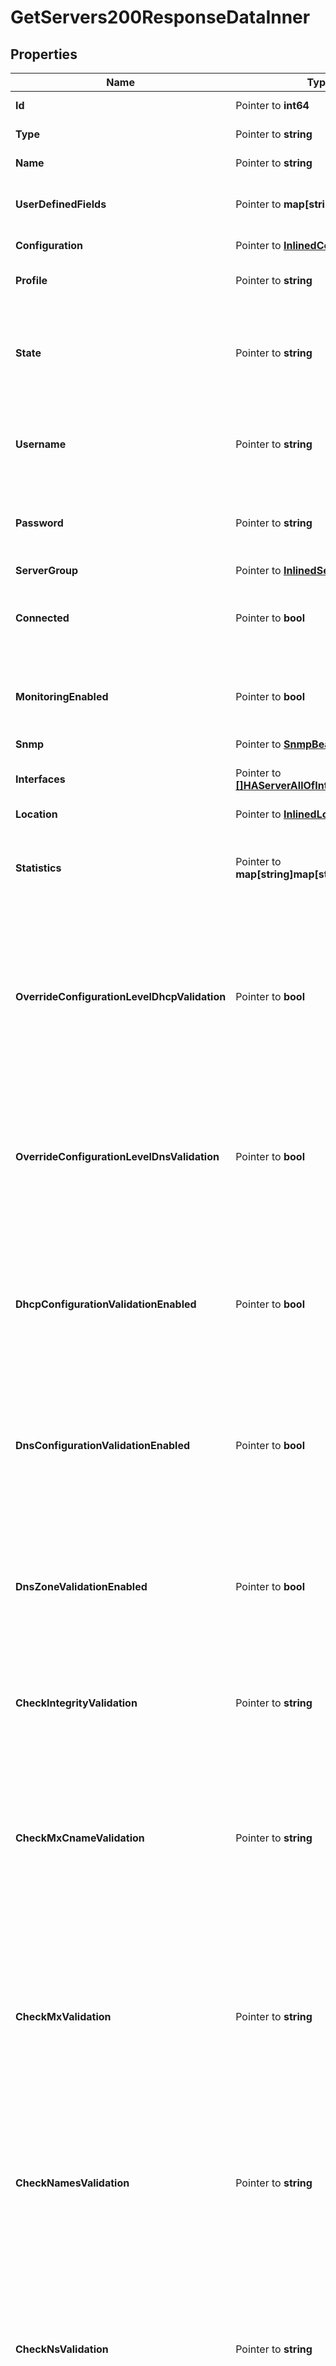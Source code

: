 # GetServers200ResponseDataInner

## Properties

Name | Type | Description | Notes
------------ | ------------- | ------------- | -------------
**Id** | Pointer to **int64** | The resource identifier. | [optional] 
**Type** | Pointer to **string** | The resource type. | [optional] 
**Name** | Pointer to **string** | The name of the resource. | [optional] 
**UserDefinedFields** | Pointer to **map[string]string** | User-defined fields set for the resource. | [optional] 
**Configuration** | Pointer to [**InlinedConfiguration**](InlinedConfiguration.md) |  | [optional] [readonly] 
**Profile** | Pointer to **string** | The profile of the server. | [optional] [readonly] 
**State** | Pointer to **string** | The current state of the server, indicating whether the server is enabled or disabled. | [optional] 
**Username** | Pointer to **string** | The username used to authenticate with the server. | [optional] 
**Password** | Pointer to **string** | The password used to authenticate with the server. | [optional] 
**ServerGroup** | Pointer to [**InlinedServerGroup**](InlinedServerGroup.md) |  | [optional] 
**Connected** | Pointer to **bool** | Indicates whether the server is connected to Address Manager. | [optional] 
**MonitoringEnabled** | Pointer to **bool** | Indicates whether monitoring service is enabled on the server. | [optional] 
**Snmp** | Pointer to [**SnmpBean**](SnmpBean.md) |  | [optional] 
**Interfaces** | Pointer to [**[]HAServerAllOfInterfaces**](HAServerAllOfInterfaces.md) | The list of network interfaces of the server. | [optional] 
**Location** | Pointer to [**InlinedLocation**](InlinedLocation.md) |  | [optional] 
**Statistics** | Pointer to **map[string]map[string]interface{}** | Displays statistics information collected from the monitoring service. | [optional] [readonly] 
**OverrideConfigurationLevelDhcpValidation** | Pointer to **bool** | Indicates whether DHCP deployment validation settings configured at the configuration level are overridden at the server level. | [optional] 
**OverrideConfigurationLevelDnsValidation** | Pointer to **bool** | Indicates whether DNS deployment validation settings configured at the configuration level are overridden at the server level. | [optional] 
**DhcpConfigurationValidationEnabled** | Pointer to **bool** | Indicates whether the syntax of the dhcpd.conf file is validated prior to deployment from Address Manager. | [optional] 
**DnsConfigurationValidationEnabled** | Pointer to **bool** | Indicates whether the syntax of the named.conf file is validated prior to deployment from Address Manager. | [optional] 
**DnsZoneValidationEnabled** | Pointer to **bool** | Indicates whether the syntax of each DNS zone file is validated prior to deployment from Address Manager. | [optional] 
**CheckIntegrityValidation** | Pointer to **string** | The method for which the syntax checks of the DNS zone file is checked. | [optional] 
**CheckMxCnameValidation** | Pointer to **string** | Checks if MX records point to a CNAME record rather than an A or AAAA, and determines how Address Manager handles conditions found by the check. | [optional] 
**CheckMxValidation** | Pointer to **string** | Checks if MX records point to an IP address rather than an A or AAAA, and determines how Address Manager handles conditions found by the check. | [optional] 
**CheckNamesValidation** | Pointer to **string** | Checks the names within the DNS zone files and determines how Address Manager handles conditions found by the check. | [optional] 
**CheckNsValidation** | Pointer to **string** | Checks if NS records point to an IP address rather than an A or AAAA, and determines how Address Manager handles conditions found by the check. | [optional] 
**CheckSrvCnameValidation** | Pointer to **string** | Checks if SRV records point to a CNAME record rather than an A or AAAA, and determines how Address Manager handles conditions found by the check. | [optional] 
**CheckWildcardValidation** | Pointer to **string** | Checks for wildcards in zone names that don&#39;t appear as the last segment of a zone name, and determines how Address Manager handles conditions found by the check. | [optional] 
**PrivateAddress** | Pointer to **string** | The private IP address of the server. | [optional] 
**EncryptedNotificationsEnabled** | Pointer to **bool** | Indicates whether notifications are encrypted between Address Manager and the DNS/DHCP Server | [optional] 
**ManagementUrl** | Pointer to **string** | Specifies the management URL for an F5 LTM or GTM server. | [optional] 
**SelfIpAddress** | Pointer to **string** | Specifies the self URL for an F5 GTM server. | [optional] 
**HaBackboneEnabled** | Pointer to **bool** | Indicates whether a backbone is enabled between nodes of a high-availability pair. | [optional] 
**HaPingAddress** | Pointer to **string** | Sets the ping address of the high-availability pair. | [optional] 
**DhcpServicePrincipal** | Pointer to [**InlinedKerberosServicePrincipal**](InlinedKerberosServicePrincipal.md) |  | [optional] 
**DnsServicePrincipal** | Pointer to [**InlinedKerberosServicePrincipal**](InlinedKerberosServicePrincipal.md) |  | [optional] 
**DedicatedManagementEnabled** | Pointer to **bool** | Indicates whether dedicated management is enabled on the server. | [optional] 
**HaRole** | Pointer to **string** |  | [optional] [readonly] 
**HaPeerConnectionState** | Pointer to **string** |  | [optional] [readonly] 
**HaDiskState** | Pointer to **string** |  | [optional] [readonly] 
**HsmSupportEnabled** | Pointer to **bool** | Indicates whether HSM is enabled on the server. | [optional] 
**InterfaceRedundancyEnabled** | Pointer to **bool** | Indicates whether interface redundancy is enabled on the server. | [optional] 
**InheritedFields** | Pointer to **[]string** |  | [optional] [readonly] 
**ActiveServer** | Pointer to [**InlinedServer**](InlinedServer.md) |  | [optional] 
**PassiveServer** | Pointer to [**InlinedServer**](InlinedServer.md) |  | [optional] 
**Links** | Pointer to [**ResourceLinks**](ResourceLinks.md) |  | [optional] 

## Methods

### NewGetServers200ResponseDataInner

`func NewGetServers200ResponseDataInner() *GetServers200ResponseDataInner`

NewGetServers200ResponseDataInner instantiates a new GetServers200ResponseDataInner object
This constructor will assign default values to properties that have it defined,
and makes sure properties required by API are set, but the set of arguments
will change when the set of required properties is changed

### NewGetServers200ResponseDataInnerWithDefaults

`func NewGetServers200ResponseDataInnerWithDefaults() *GetServers200ResponseDataInner`

NewGetServers200ResponseDataInnerWithDefaults instantiates a new GetServers200ResponseDataInner object
This constructor will only assign default values to properties that have it defined,
but it doesn't guarantee that properties required by API are set

### GetId

`func (o *GetServers200ResponseDataInner) GetId() int64`

GetId returns the Id field if non-nil, zero value otherwise.

### GetIdOk

`func (o *GetServers200ResponseDataInner) GetIdOk() (*int64, bool)`

GetIdOk returns a tuple with the Id field if it's non-nil, zero value otherwise
and a boolean to check if the value has been set.

### SetId

`func (o *GetServers200ResponseDataInner) SetId(v int64)`

SetId sets Id field to given value.

### HasId

`func (o *GetServers200ResponseDataInner) HasId() bool`

HasId returns a boolean if a field has been set.

### GetType

`func (o *GetServers200ResponseDataInner) GetType() string`

GetType returns the Type field if non-nil, zero value otherwise.

### GetTypeOk

`func (o *GetServers200ResponseDataInner) GetTypeOk() (*string, bool)`

GetTypeOk returns a tuple with the Type field if it's non-nil, zero value otherwise
and a boolean to check if the value has been set.

### SetType

`func (o *GetServers200ResponseDataInner) SetType(v string)`

SetType sets Type field to given value.

### HasType

`func (o *GetServers200ResponseDataInner) HasType() bool`

HasType returns a boolean if a field has been set.

### GetName

`func (o *GetServers200ResponseDataInner) GetName() string`

GetName returns the Name field if non-nil, zero value otherwise.

### GetNameOk

`func (o *GetServers200ResponseDataInner) GetNameOk() (*string, bool)`

GetNameOk returns a tuple with the Name field if it's non-nil, zero value otherwise
and a boolean to check if the value has been set.

### SetName

`func (o *GetServers200ResponseDataInner) SetName(v string)`

SetName sets Name field to given value.

### HasName

`func (o *GetServers200ResponseDataInner) HasName() bool`

HasName returns a boolean if a field has been set.

### GetUserDefinedFields

`func (o *GetServers200ResponseDataInner) GetUserDefinedFields() map[string]string`

GetUserDefinedFields returns the UserDefinedFields field if non-nil, zero value otherwise.

### GetUserDefinedFieldsOk

`func (o *GetServers200ResponseDataInner) GetUserDefinedFieldsOk() (*map[string]string, bool)`

GetUserDefinedFieldsOk returns a tuple with the UserDefinedFields field if it's non-nil, zero value otherwise
and a boolean to check if the value has been set.

### SetUserDefinedFields

`func (o *GetServers200ResponseDataInner) SetUserDefinedFields(v map[string]string)`

SetUserDefinedFields sets UserDefinedFields field to given value.

### HasUserDefinedFields

`func (o *GetServers200ResponseDataInner) HasUserDefinedFields() bool`

HasUserDefinedFields returns a boolean if a field has been set.

### GetConfiguration

`func (o *GetServers200ResponseDataInner) GetConfiguration() InlinedConfiguration`

GetConfiguration returns the Configuration field if non-nil, zero value otherwise.

### GetConfigurationOk

`func (o *GetServers200ResponseDataInner) GetConfigurationOk() (*InlinedConfiguration, bool)`

GetConfigurationOk returns a tuple with the Configuration field if it's non-nil, zero value otherwise
and a boolean to check if the value has been set.

### SetConfiguration

`func (o *GetServers200ResponseDataInner) SetConfiguration(v InlinedConfiguration)`

SetConfiguration sets Configuration field to given value.

### HasConfiguration

`func (o *GetServers200ResponseDataInner) HasConfiguration() bool`

HasConfiguration returns a boolean if a field has been set.

### GetProfile

`func (o *GetServers200ResponseDataInner) GetProfile() string`

GetProfile returns the Profile field if non-nil, zero value otherwise.

### GetProfileOk

`func (o *GetServers200ResponseDataInner) GetProfileOk() (*string, bool)`

GetProfileOk returns a tuple with the Profile field if it's non-nil, zero value otherwise
and a boolean to check if the value has been set.

### SetProfile

`func (o *GetServers200ResponseDataInner) SetProfile(v string)`

SetProfile sets Profile field to given value.

### HasProfile

`func (o *GetServers200ResponseDataInner) HasProfile() bool`

HasProfile returns a boolean if a field has been set.

### GetState

`func (o *GetServers200ResponseDataInner) GetState() string`

GetState returns the State field if non-nil, zero value otherwise.

### GetStateOk

`func (o *GetServers200ResponseDataInner) GetStateOk() (*string, bool)`

GetStateOk returns a tuple with the State field if it's non-nil, zero value otherwise
and a boolean to check if the value has been set.

### SetState

`func (o *GetServers200ResponseDataInner) SetState(v string)`

SetState sets State field to given value.

### HasState

`func (o *GetServers200ResponseDataInner) HasState() bool`

HasState returns a boolean if a field has been set.

### GetUsername

`func (o *GetServers200ResponseDataInner) GetUsername() string`

GetUsername returns the Username field if non-nil, zero value otherwise.

### GetUsernameOk

`func (o *GetServers200ResponseDataInner) GetUsernameOk() (*string, bool)`

GetUsernameOk returns a tuple with the Username field if it's non-nil, zero value otherwise
and a boolean to check if the value has been set.

### SetUsername

`func (o *GetServers200ResponseDataInner) SetUsername(v string)`

SetUsername sets Username field to given value.

### HasUsername

`func (o *GetServers200ResponseDataInner) HasUsername() bool`

HasUsername returns a boolean if a field has been set.

### GetPassword

`func (o *GetServers200ResponseDataInner) GetPassword() string`

GetPassword returns the Password field if non-nil, zero value otherwise.

### GetPasswordOk

`func (o *GetServers200ResponseDataInner) GetPasswordOk() (*string, bool)`

GetPasswordOk returns a tuple with the Password field if it's non-nil, zero value otherwise
and a boolean to check if the value has been set.

### SetPassword

`func (o *GetServers200ResponseDataInner) SetPassword(v string)`

SetPassword sets Password field to given value.

### HasPassword

`func (o *GetServers200ResponseDataInner) HasPassword() bool`

HasPassword returns a boolean if a field has been set.

### GetServerGroup

`func (o *GetServers200ResponseDataInner) GetServerGroup() InlinedServerGroup`

GetServerGroup returns the ServerGroup field if non-nil, zero value otherwise.

### GetServerGroupOk

`func (o *GetServers200ResponseDataInner) GetServerGroupOk() (*InlinedServerGroup, bool)`

GetServerGroupOk returns a tuple with the ServerGroup field if it's non-nil, zero value otherwise
and a boolean to check if the value has been set.

### SetServerGroup

`func (o *GetServers200ResponseDataInner) SetServerGroup(v InlinedServerGroup)`

SetServerGroup sets ServerGroup field to given value.

### HasServerGroup

`func (o *GetServers200ResponseDataInner) HasServerGroup() bool`

HasServerGroup returns a boolean if a field has been set.

### GetConnected

`func (o *GetServers200ResponseDataInner) GetConnected() bool`

GetConnected returns the Connected field if non-nil, zero value otherwise.

### GetConnectedOk

`func (o *GetServers200ResponseDataInner) GetConnectedOk() (*bool, bool)`

GetConnectedOk returns a tuple with the Connected field if it's non-nil, zero value otherwise
and a boolean to check if the value has been set.

### SetConnected

`func (o *GetServers200ResponseDataInner) SetConnected(v bool)`

SetConnected sets Connected field to given value.

### HasConnected

`func (o *GetServers200ResponseDataInner) HasConnected() bool`

HasConnected returns a boolean if a field has been set.

### GetMonitoringEnabled

`func (o *GetServers200ResponseDataInner) GetMonitoringEnabled() bool`

GetMonitoringEnabled returns the MonitoringEnabled field if non-nil, zero value otherwise.

### GetMonitoringEnabledOk

`func (o *GetServers200ResponseDataInner) GetMonitoringEnabledOk() (*bool, bool)`

GetMonitoringEnabledOk returns a tuple with the MonitoringEnabled field if it's non-nil, zero value otherwise
and a boolean to check if the value has been set.

### SetMonitoringEnabled

`func (o *GetServers200ResponseDataInner) SetMonitoringEnabled(v bool)`

SetMonitoringEnabled sets MonitoringEnabled field to given value.

### HasMonitoringEnabled

`func (o *GetServers200ResponseDataInner) HasMonitoringEnabled() bool`

HasMonitoringEnabled returns a boolean if a field has been set.

### GetSnmp

`func (o *GetServers200ResponseDataInner) GetSnmp() SnmpBean`

GetSnmp returns the Snmp field if non-nil, zero value otherwise.

### GetSnmpOk

`func (o *GetServers200ResponseDataInner) GetSnmpOk() (*SnmpBean, bool)`

GetSnmpOk returns a tuple with the Snmp field if it's non-nil, zero value otherwise
and a boolean to check if the value has been set.

### SetSnmp

`func (o *GetServers200ResponseDataInner) SetSnmp(v SnmpBean)`

SetSnmp sets Snmp field to given value.

### HasSnmp

`func (o *GetServers200ResponseDataInner) HasSnmp() bool`

HasSnmp returns a boolean if a field has been set.

### GetInterfaces

`func (o *GetServers200ResponseDataInner) GetInterfaces() []HAServerAllOfInterfaces`

GetInterfaces returns the Interfaces field if non-nil, zero value otherwise.

### GetInterfacesOk

`func (o *GetServers200ResponseDataInner) GetInterfacesOk() (*[]HAServerAllOfInterfaces, bool)`

GetInterfacesOk returns a tuple with the Interfaces field if it's non-nil, zero value otherwise
and a boolean to check if the value has been set.

### SetInterfaces

`func (o *GetServers200ResponseDataInner) SetInterfaces(v []HAServerAllOfInterfaces)`

SetInterfaces sets Interfaces field to given value.

### HasInterfaces

`func (o *GetServers200ResponseDataInner) HasInterfaces() bool`

HasInterfaces returns a boolean if a field has been set.

### GetLocation

`func (o *GetServers200ResponseDataInner) GetLocation() InlinedLocation`

GetLocation returns the Location field if non-nil, zero value otherwise.

### GetLocationOk

`func (o *GetServers200ResponseDataInner) GetLocationOk() (*InlinedLocation, bool)`

GetLocationOk returns a tuple with the Location field if it's non-nil, zero value otherwise
and a boolean to check if the value has been set.

### SetLocation

`func (o *GetServers200ResponseDataInner) SetLocation(v InlinedLocation)`

SetLocation sets Location field to given value.

### HasLocation

`func (o *GetServers200ResponseDataInner) HasLocation() bool`

HasLocation returns a boolean if a field has been set.

### GetStatistics

`func (o *GetServers200ResponseDataInner) GetStatistics() map[string]map[string]interface{}`

GetStatistics returns the Statistics field if non-nil, zero value otherwise.

### GetStatisticsOk

`func (o *GetServers200ResponseDataInner) GetStatisticsOk() (*map[string]map[string]interface{}, bool)`

GetStatisticsOk returns a tuple with the Statistics field if it's non-nil, zero value otherwise
and a boolean to check if the value has been set.

### SetStatistics

`func (o *GetServers200ResponseDataInner) SetStatistics(v map[string]map[string]interface{})`

SetStatistics sets Statistics field to given value.

### HasStatistics

`func (o *GetServers200ResponseDataInner) HasStatistics() bool`

HasStatistics returns a boolean if a field has been set.

### GetOverrideConfigurationLevelDhcpValidation

`func (o *GetServers200ResponseDataInner) GetOverrideConfigurationLevelDhcpValidation() bool`

GetOverrideConfigurationLevelDhcpValidation returns the OverrideConfigurationLevelDhcpValidation field if non-nil, zero value otherwise.

### GetOverrideConfigurationLevelDhcpValidationOk

`func (o *GetServers200ResponseDataInner) GetOverrideConfigurationLevelDhcpValidationOk() (*bool, bool)`

GetOverrideConfigurationLevelDhcpValidationOk returns a tuple with the OverrideConfigurationLevelDhcpValidation field if it's non-nil, zero value otherwise
and a boolean to check if the value has been set.

### SetOverrideConfigurationLevelDhcpValidation

`func (o *GetServers200ResponseDataInner) SetOverrideConfigurationLevelDhcpValidation(v bool)`

SetOverrideConfigurationLevelDhcpValidation sets OverrideConfigurationLevelDhcpValidation field to given value.

### HasOverrideConfigurationLevelDhcpValidation

`func (o *GetServers200ResponseDataInner) HasOverrideConfigurationLevelDhcpValidation() bool`

HasOverrideConfigurationLevelDhcpValidation returns a boolean if a field has been set.

### GetOverrideConfigurationLevelDnsValidation

`func (o *GetServers200ResponseDataInner) GetOverrideConfigurationLevelDnsValidation() bool`

GetOverrideConfigurationLevelDnsValidation returns the OverrideConfigurationLevelDnsValidation field if non-nil, zero value otherwise.

### GetOverrideConfigurationLevelDnsValidationOk

`func (o *GetServers200ResponseDataInner) GetOverrideConfigurationLevelDnsValidationOk() (*bool, bool)`

GetOverrideConfigurationLevelDnsValidationOk returns a tuple with the OverrideConfigurationLevelDnsValidation field if it's non-nil, zero value otherwise
and a boolean to check if the value has been set.

### SetOverrideConfigurationLevelDnsValidation

`func (o *GetServers200ResponseDataInner) SetOverrideConfigurationLevelDnsValidation(v bool)`

SetOverrideConfigurationLevelDnsValidation sets OverrideConfigurationLevelDnsValidation field to given value.

### HasOverrideConfigurationLevelDnsValidation

`func (o *GetServers200ResponseDataInner) HasOverrideConfigurationLevelDnsValidation() bool`

HasOverrideConfigurationLevelDnsValidation returns a boolean if a field has been set.

### GetDhcpConfigurationValidationEnabled

`func (o *GetServers200ResponseDataInner) GetDhcpConfigurationValidationEnabled() bool`

GetDhcpConfigurationValidationEnabled returns the DhcpConfigurationValidationEnabled field if non-nil, zero value otherwise.

### GetDhcpConfigurationValidationEnabledOk

`func (o *GetServers200ResponseDataInner) GetDhcpConfigurationValidationEnabledOk() (*bool, bool)`

GetDhcpConfigurationValidationEnabledOk returns a tuple with the DhcpConfigurationValidationEnabled field if it's non-nil, zero value otherwise
and a boolean to check if the value has been set.

### SetDhcpConfigurationValidationEnabled

`func (o *GetServers200ResponseDataInner) SetDhcpConfigurationValidationEnabled(v bool)`

SetDhcpConfigurationValidationEnabled sets DhcpConfigurationValidationEnabled field to given value.

### HasDhcpConfigurationValidationEnabled

`func (o *GetServers200ResponseDataInner) HasDhcpConfigurationValidationEnabled() bool`

HasDhcpConfigurationValidationEnabled returns a boolean if a field has been set.

### GetDnsConfigurationValidationEnabled

`func (o *GetServers200ResponseDataInner) GetDnsConfigurationValidationEnabled() bool`

GetDnsConfigurationValidationEnabled returns the DnsConfigurationValidationEnabled field if non-nil, zero value otherwise.

### GetDnsConfigurationValidationEnabledOk

`func (o *GetServers200ResponseDataInner) GetDnsConfigurationValidationEnabledOk() (*bool, bool)`

GetDnsConfigurationValidationEnabledOk returns a tuple with the DnsConfigurationValidationEnabled field if it's non-nil, zero value otherwise
and a boolean to check if the value has been set.

### SetDnsConfigurationValidationEnabled

`func (o *GetServers200ResponseDataInner) SetDnsConfigurationValidationEnabled(v bool)`

SetDnsConfigurationValidationEnabled sets DnsConfigurationValidationEnabled field to given value.

### HasDnsConfigurationValidationEnabled

`func (o *GetServers200ResponseDataInner) HasDnsConfigurationValidationEnabled() bool`

HasDnsConfigurationValidationEnabled returns a boolean if a field has been set.

### GetDnsZoneValidationEnabled

`func (o *GetServers200ResponseDataInner) GetDnsZoneValidationEnabled() bool`

GetDnsZoneValidationEnabled returns the DnsZoneValidationEnabled field if non-nil, zero value otherwise.

### GetDnsZoneValidationEnabledOk

`func (o *GetServers200ResponseDataInner) GetDnsZoneValidationEnabledOk() (*bool, bool)`

GetDnsZoneValidationEnabledOk returns a tuple with the DnsZoneValidationEnabled field if it's non-nil, zero value otherwise
and a boolean to check if the value has been set.

### SetDnsZoneValidationEnabled

`func (o *GetServers200ResponseDataInner) SetDnsZoneValidationEnabled(v bool)`

SetDnsZoneValidationEnabled sets DnsZoneValidationEnabled field to given value.

### HasDnsZoneValidationEnabled

`func (o *GetServers200ResponseDataInner) HasDnsZoneValidationEnabled() bool`

HasDnsZoneValidationEnabled returns a boolean if a field has been set.

### GetCheckIntegrityValidation

`func (o *GetServers200ResponseDataInner) GetCheckIntegrityValidation() string`

GetCheckIntegrityValidation returns the CheckIntegrityValidation field if non-nil, zero value otherwise.

### GetCheckIntegrityValidationOk

`func (o *GetServers200ResponseDataInner) GetCheckIntegrityValidationOk() (*string, bool)`

GetCheckIntegrityValidationOk returns a tuple with the CheckIntegrityValidation field if it's non-nil, zero value otherwise
and a boolean to check if the value has been set.

### SetCheckIntegrityValidation

`func (o *GetServers200ResponseDataInner) SetCheckIntegrityValidation(v string)`

SetCheckIntegrityValidation sets CheckIntegrityValidation field to given value.

### HasCheckIntegrityValidation

`func (o *GetServers200ResponseDataInner) HasCheckIntegrityValidation() bool`

HasCheckIntegrityValidation returns a boolean if a field has been set.

### GetCheckMxCnameValidation

`func (o *GetServers200ResponseDataInner) GetCheckMxCnameValidation() string`

GetCheckMxCnameValidation returns the CheckMxCnameValidation field if non-nil, zero value otherwise.

### GetCheckMxCnameValidationOk

`func (o *GetServers200ResponseDataInner) GetCheckMxCnameValidationOk() (*string, bool)`

GetCheckMxCnameValidationOk returns a tuple with the CheckMxCnameValidation field if it's non-nil, zero value otherwise
and a boolean to check if the value has been set.

### SetCheckMxCnameValidation

`func (o *GetServers200ResponseDataInner) SetCheckMxCnameValidation(v string)`

SetCheckMxCnameValidation sets CheckMxCnameValidation field to given value.

### HasCheckMxCnameValidation

`func (o *GetServers200ResponseDataInner) HasCheckMxCnameValidation() bool`

HasCheckMxCnameValidation returns a boolean if a field has been set.

### GetCheckMxValidation

`func (o *GetServers200ResponseDataInner) GetCheckMxValidation() string`

GetCheckMxValidation returns the CheckMxValidation field if non-nil, zero value otherwise.

### GetCheckMxValidationOk

`func (o *GetServers200ResponseDataInner) GetCheckMxValidationOk() (*string, bool)`

GetCheckMxValidationOk returns a tuple with the CheckMxValidation field if it's non-nil, zero value otherwise
and a boolean to check if the value has been set.

### SetCheckMxValidation

`func (o *GetServers200ResponseDataInner) SetCheckMxValidation(v string)`

SetCheckMxValidation sets CheckMxValidation field to given value.

### HasCheckMxValidation

`func (o *GetServers200ResponseDataInner) HasCheckMxValidation() bool`

HasCheckMxValidation returns a boolean if a field has been set.

### GetCheckNamesValidation

`func (o *GetServers200ResponseDataInner) GetCheckNamesValidation() string`

GetCheckNamesValidation returns the CheckNamesValidation field if non-nil, zero value otherwise.

### GetCheckNamesValidationOk

`func (o *GetServers200ResponseDataInner) GetCheckNamesValidationOk() (*string, bool)`

GetCheckNamesValidationOk returns a tuple with the CheckNamesValidation field if it's non-nil, zero value otherwise
and a boolean to check if the value has been set.

### SetCheckNamesValidation

`func (o *GetServers200ResponseDataInner) SetCheckNamesValidation(v string)`

SetCheckNamesValidation sets CheckNamesValidation field to given value.

### HasCheckNamesValidation

`func (o *GetServers200ResponseDataInner) HasCheckNamesValidation() bool`

HasCheckNamesValidation returns a boolean if a field has been set.

### GetCheckNsValidation

`func (o *GetServers200ResponseDataInner) GetCheckNsValidation() string`

GetCheckNsValidation returns the CheckNsValidation field if non-nil, zero value otherwise.

### GetCheckNsValidationOk

`func (o *GetServers200ResponseDataInner) GetCheckNsValidationOk() (*string, bool)`

GetCheckNsValidationOk returns a tuple with the CheckNsValidation field if it's non-nil, zero value otherwise
and a boolean to check if the value has been set.

### SetCheckNsValidation

`func (o *GetServers200ResponseDataInner) SetCheckNsValidation(v string)`

SetCheckNsValidation sets CheckNsValidation field to given value.

### HasCheckNsValidation

`func (o *GetServers200ResponseDataInner) HasCheckNsValidation() bool`

HasCheckNsValidation returns a boolean if a field has been set.

### GetCheckSrvCnameValidation

`func (o *GetServers200ResponseDataInner) GetCheckSrvCnameValidation() string`

GetCheckSrvCnameValidation returns the CheckSrvCnameValidation field if non-nil, zero value otherwise.

### GetCheckSrvCnameValidationOk

`func (o *GetServers200ResponseDataInner) GetCheckSrvCnameValidationOk() (*string, bool)`

GetCheckSrvCnameValidationOk returns a tuple with the CheckSrvCnameValidation field if it's non-nil, zero value otherwise
and a boolean to check if the value has been set.

### SetCheckSrvCnameValidation

`func (o *GetServers200ResponseDataInner) SetCheckSrvCnameValidation(v string)`

SetCheckSrvCnameValidation sets CheckSrvCnameValidation field to given value.

### HasCheckSrvCnameValidation

`func (o *GetServers200ResponseDataInner) HasCheckSrvCnameValidation() bool`

HasCheckSrvCnameValidation returns a boolean if a field has been set.

### GetCheckWildcardValidation

`func (o *GetServers200ResponseDataInner) GetCheckWildcardValidation() string`

GetCheckWildcardValidation returns the CheckWildcardValidation field if non-nil, zero value otherwise.

### GetCheckWildcardValidationOk

`func (o *GetServers200ResponseDataInner) GetCheckWildcardValidationOk() (*string, bool)`

GetCheckWildcardValidationOk returns a tuple with the CheckWildcardValidation field if it's non-nil, zero value otherwise
and a boolean to check if the value has been set.

### SetCheckWildcardValidation

`func (o *GetServers200ResponseDataInner) SetCheckWildcardValidation(v string)`

SetCheckWildcardValidation sets CheckWildcardValidation field to given value.

### HasCheckWildcardValidation

`func (o *GetServers200ResponseDataInner) HasCheckWildcardValidation() bool`

HasCheckWildcardValidation returns a boolean if a field has been set.

### GetPrivateAddress

`func (o *GetServers200ResponseDataInner) GetPrivateAddress() string`

GetPrivateAddress returns the PrivateAddress field if non-nil, zero value otherwise.

### GetPrivateAddressOk

`func (o *GetServers200ResponseDataInner) GetPrivateAddressOk() (*string, bool)`

GetPrivateAddressOk returns a tuple with the PrivateAddress field if it's non-nil, zero value otherwise
and a boolean to check if the value has been set.

### SetPrivateAddress

`func (o *GetServers200ResponseDataInner) SetPrivateAddress(v string)`

SetPrivateAddress sets PrivateAddress field to given value.

### HasPrivateAddress

`func (o *GetServers200ResponseDataInner) HasPrivateAddress() bool`

HasPrivateAddress returns a boolean if a field has been set.

### GetEncryptedNotificationsEnabled

`func (o *GetServers200ResponseDataInner) GetEncryptedNotificationsEnabled() bool`

GetEncryptedNotificationsEnabled returns the EncryptedNotificationsEnabled field if non-nil, zero value otherwise.

### GetEncryptedNotificationsEnabledOk

`func (o *GetServers200ResponseDataInner) GetEncryptedNotificationsEnabledOk() (*bool, bool)`

GetEncryptedNotificationsEnabledOk returns a tuple with the EncryptedNotificationsEnabled field if it's non-nil, zero value otherwise
and a boolean to check if the value has been set.

### SetEncryptedNotificationsEnabled

`func (o *GetServers200ResponseDataInner) SetEncryptedNotificationsEnabled(v bool)`

SetEncryptedNotificationsEnabled sets EncryptedNotificationsEnabled field to given value.

### HasEncryptedNotificationsEnabled

`func (o *GetServers200ResponseDataInner) HasEncryptedNotificationsEnabled() bool`

HasEncryptedNotificationsEnabled returns a boolean if a field has been set.

### GetManagementUrl

`func (o *GetServers200ResponseDataInner) GetManagementUrl() string`

GetManagementUrl returns the ManagementUrl field if non-nil, zero value otherwise.

### GetManagementUrlOk

`func (o *GetServers200ResponseDataInner) GetManagementUrlOk() (*string, bool)`

GetManagementUrlOk returns a tuple with the ManagementUrl field if it's non-nil, zero value otherwise
and a boolean to check if the value has been set.

### SetManagementUrl

`func (o *GetServers200ResponseDataInner) SetManagementUrl(v string)`

SetManagementUrl sets ManagementUrl field to given value.

### HasManagementUrl

`func (o *GetServers200ResponseDataInner) HasManagementUrl() bool`

HasManagementUrl returns a boolean if a field has been set.

### GetSelfIpAddress

`func (o *GetServers200ResponseDataInner) GetSelfIpAddress() string`

GetSelfIpAddress returns the SelfIpAddress field if non-nil, zero value otherwise.

### GetSelfIpAddressOk

`func (o *GetServers200ResponseDataInner) GetSelfIpAddressOk() (*string, bool)`

GetSelfIpAddressOk returns a tuple with the SelfIpAddress field if it's non-nil, zero value otherwise
and a boolean to check if the value has been set.

### SetSelfIpAddress

`func (o *GetServers200ResponseDataInner) SetSelfIpAddress(v string)`

SetSelfIpAddress sets SelfIpAddress field to given value.

### HasSelfIpAddress

`func (o *GetServers200ResponseDataInner) HasSelfIpAddress() bool`

HasSelfIpAddress returns a boolean if a field has been set.

### GetHaBackboneEnabled

`func (o *GetServers200ResponseDataInner) GetHaBackboneEnabled() bool`

GetHaBackboneEnabled returns the HaBackboneEnabled field if non-nil, zero value otherwise.

### GetHaBackboneEnabledOk

`func (o *GetServers200ResponseDataInner) GetHaBackboneEnabledOk() (*bool, bool)`

GetHaBackboneEnabledOk returns a tuple with the HaBackboneEnabled field if it's non-nil, zero value otherwise
and a boolean to check if the value has been set.

### SetHaBackboneEnabled

`func (o *GetServers200ResponseDataInner) SetHaBackboneEnabled(v bool)`

SetHaBackboneEnabled sets HaBackboneEnabled field to given value.

### HasHaBackboneEnabled

`func (o *GetServers200ResponseDataInner) HasHaBackboneEnabled() bool`

HasHaBackboneEnabled returns a boolean if a field has been set.

### GetHaPingAddress

`func (o *GetServers200ResponseDataInner) GetHaPingAddress() string`

GetHaPingAddress returns the HaPingAddress field if non-nil, zero value otherwise.

### GetHaPingAddressOk

`func (o *GetServers200ResponseDataInner) GetHaPingAddressOk() (*string, bool)`

GetHaPingAddressOk returns a tuple with the HaPingAddress field if it's non-nil, zero value otherwise
and a boolean to check if the value has been set.

### SetHaPingAddress

`func (o *GetServers200ResponseDataInner) SetHaPingAddress(v string)`

SetHaPingAddress sets HaPingAddress field to given value.

### HasHaPingAddress

`func (o *GetServers200ResponseDataInner) HasHaPingAddress() bool`

HasHaPingAddress returns a boolean if a field has been set.

### GetDhcpServicePrincipal

`func (o *GetServers200ResponseDataInner) GetDhcpServicePrincipal() InlinedKerberosServicePrincipal`

GetDhcpServicePrincipal returns the DhcpServicePrincipal field if non-nil, zero value otherwise.

### GetDhcpServicePrincipalOk

`func (o *GetServers200ResponseDataInner) GetDhcpServicePrincipalOk() (*InlinedKerberosServicePrincipal, bool)`

GetDhcpServicePrincipalOk returns a tuple with the DhcpServicePrincipal field if it's non-nil, zero value otherwise
and a boolean to check if the value has been set.

### SetDhcpServicePrincipal

`func (o *GetServers200ResponseDataInner) SetDhcpServicePrincipal(v InlinedKerberosServicePrincipal)`

SetDhcpServicePrincipal sets DhcpServicePrincipal field to given value.

### HasDhcpServicePrincipal

`func (o *GetServers200ResponseDataInner) HasDhcpServicePrincipal() bool`

HasDhcpServicePrincipal returns a boolean if a field has been set.

### GetDnsServicePrincipal

`func (o *GetServers200ResponseDataInner) GetDnsServicePrincipal() InlinedKerberosServicePrincipal`

GetDnsServicePrincipal returns the DnsServicePrincipal field if non-nil, zero value otherwise.

### GetDnsServicePrincipalOk

`func (o *GetServers200ResponseDataInner) GetDnsServicePrincipalOk() (*InlinedKerberosServicePrincipal, bool)`

GetDnsServicePrincipalOk returns a tuple with the DnsServicePrincipal field if it's non-nil, zero value otherwise
and a boolean to check if the value has been set.

### SetDnsServicePrincipal

`func (o *GetServers200ResponseDataInner) SetDnsServicePrincipal(v InlinedKerberosServicePrincipal)`

SetDnsServicePrincipal sets DnsServicePrincipal field to given value.

### HasDnsServicePrincipal

`func (o *GetServers200ResponseDataInner) HasDnsServicePrincipal() bool`

HasDnsServicePrincipal returns a boolean if a field has been set.

### GetDedicatedManagementEnabled

`func (o *GetServers200ResponseDataInner) GetDedicatedManagementEnabled() bool`

GetDedicatedManagementEnabled returns the DedicatedManagementEnabled field if non-nil, zero value otherwise.

### GetDedicatedManagementEnabledOk

`func (o *GetServers200ResponseDataInner) GetDedicatedManagementEnabledOk() (*bool, bool)`

GetDedicatedManagementEnabledOk returns a tuple with the DedicatedManagementEnabled field if it's non-nil, zero value otherwise
and a boolean to check if the value has been set.

### SetDedicatedManagementEnabled

`func (o *GetServers200ResponseDataInner) SetDedicatedManagementEnabled(v bool)`

SetDedicatedManagementEnabled sets DedicatedManagementEnabled field to given value.

### HasDedicatedManagementEnabled

`func (o *GetServers200ResponseDataInner) HasDedicatedManagementEnabled() bool`

HasDedicatedManagementEnabled returns a boolean if a field has been set.

### GetHaRole

`func (o *GetServers200ResponseDataInner) GetHaRole() string`

GetHaRole returns the HaRole field if non-nil, zero value otherwise.

### GetHaRoleOk

`func (o *GetServers200ResponseDataInner) GetHaRoleOk() (*string, bool)`

GetHaRoleOk returns a tuple with the HaRole field if it's non-nil, zero value otherwise
and a boolean to check if the value has been set.

### SetHaRole

`func (o *GetServers200ResponseDataInner) SetHaRole(v string)`

SetHaRole sets HaRole field to given value.

### HasHaRole

`func (o *GetServers200ResponseDataInner) HasHaRole() bool`

HasHaRole returns a boolean if a field has been set.

### GetHaPeerConnectionState

`func (o *GetServers200ResponseDataInner) GetHaPeerConnectionState() string`

GetHaPeerConnectionState returns the HaPeerConnectionState field if non-nil, zero value otherwise.

### GetHaPeerConnectionStateOk

`func (o *GetServers200ResponseDataInner) GetHaPeerConnectionStateOk() (*string, bool)`

GetHaPeerConnectionStateOk returns a tuple with the HaPeerConnectionState field if it's non-nil, zero value otherwise
and a boolean to check if the value has been set.

### SetHaPeerConnectionState

`func (o *GetServers200ResponseDataInner) SetHaPeerConnectionState(v string)`

SetHaPeerConnectionState sets HaPeerConnectionState field to given value.

### HasHaPeerConnectionState

`func (o *GetServers200ResponseDataInner) HasHaPeerConnectionState() bool`

HasHaPeerConnectionState returns a boolean if a field has been set.

### GetHaDiskState

`func (o *GetServers200ResponseDataInner) GetHaDiskState() string`

GetHaDiskState returns the HaDiskState field if non-nil, zero value otherwise.

### GetHaDiskStateOk

`func (o *GetServers200ResponseDataInner) GetHaDiskStateOk() (*string, bool)`

GetHaDiskStateOk returns a tuple with the HaDiskState field if it's non-nil, zero value otherwise
and a boolean to check if the value has been set.

### SetHaDiskState

`func (o *GetServers200ResponseDataInner) SetHaDiskState(v string)`

SetHaDiskState sets HaDiskState field to given value.

### HasHaDiskState

`func (o *GetServers200ResponseDataInner) HasHaDiskState() bool`

HasHaDiskState returns a boolean if a field has been set.

### GetHsmSupportEnabled

`func (o *GetServers200ResponseDataInner) GetHsmSupportEnabled() bool`

GetHsmSupportEnabled returns the HsmSupportEnabled field if non-nil, zero value otherwise.

### GetHsmSupportEnabledOk

`func (o *GetServers200ResponseDataInner) GetHsmSupportEnabledOk() (*bool, bool)`

GetHsmSupportEnabledOk returns a tuple with the HsmSupportEnabled field if it's non-nil, zero value otherwise
and a boolean to check if the value has been set.

### SetHsmSupportEnabled

`func (o *GetServers200ResponseDataInner) SetHsmSupportEnabled(v bool)`

SetHsmSupportEnabled sets HsmSupportEnabled field to given value.

### HasHsmSupportEnabled

`func (o *GetServers200ResponseDataInner) HasHsmSupportEnabled() bool`

HasHsmSupportEnabled returns a boolean if a field has been set.

### GetInterfaceRedundancyEnabled

`func (o *GetServers200ResponseDataInner) GetInterfaceRedundancyEnabled() bool`

GetInterfaceRedundancyEnabled returns the InterfaceRedundancyEnabled field if non-nil, zero value otherwise.

### GetInterfaceRedundancyEnabledOk

`func (o *GetServers200ResponseDataInner) GetInterfaceRedundancyEnabledOk() (*bool, bool)`

GetInterfaceRedundancyEnabledOk returns a tuple with the InterfaceRedundancyEnabled field if it's non-nil, zero value otherwise
and a boolean to check if the value has been set.

### SetInterfaceRedundancyEnabled

`func (o *GetServers200ResponseDataInner) SetInterfaceRedundancyEnabled(v bool)`

SetInterfaceRedundancyEnabled sets InterfaceRedundancyEnabled field to given value.

### HasInterfaceRedundancyEnabled

`func (o *GetServers200ResponseDataInner) HasInterfaceRedundancyEnabled() bool`

HasInterfaceRedundancyEnabled returns a boolean if a field has been set.

### GetInheritedFields

`func (o *GetServers200ResponseDataInner) GetInheritedFields() []string`

GetInheritedFields returns the InheritedFields field if non-nil, zero value otherwise.

### GetInheritedFieldsOk

`func (o *GetServers200ResponseDataInner) GetInheritedFieldsOk() (*[]string, bool)`

GetInheritedFieldsOk returns a tuple with the InheritedFields field if it's non-nil, zero value otherwise
and a boolean to check if the value has been set.

### SetInheritedFields

`func (o *GetServers200ResponseDataInner) SetInheritedFields(v []string)`

SetInheritedFields sets InheritedFields field to given value.

### HasInheritedFields

`func (o *GetServers200ResponseDataInner) HasInheritedFields() bool`

HasInheritedFields returns a boolean if a field has been set.

### GetActiveServer

`func (o *GetServers200ResponseDataInner) GetActiveServer() InlinedServer`

GetActiveServer returns the ActiveServer field if non-nil, zero value otherwise.

### GetActiveServerOk

`func (o *GetServers200ResponseDataInner) GetActiveServerOk() (*InlinedServer, bool)`

GetActiveServerOk returns a tuple with the ActiveServer field if it's non-nil, zero value otherwise
and a boolean to check if the value has been set.

### SetActiveServer

`func (o *GetServers200ResponseDataInner) SetActiveServer(v InlinedServer)`

SetActiveServer sets ActiveServer field to given value.

### HasActiveServer

`func (o *GetServers200ResponseDataInner) HasActiveServer() bool`

HasActiveServer returns a boolean if a field has been set.

### GetPassiveServer

`func (o *GetServers200ResponseDataInner) GetPassiveServer() InlinedServer`

GetPassiveServer returns the PassiveServer field if non-nil, zero value otherwise.

### GetPassiveServerOk

`func (o *GetServers200ResponseDataInner) GetPassiveServerOk() (*InlinedServer, bool)`

GetPassiveServerOk returns a tuple with the PassiveServer field if it's non-nil, zero value otherwise
and a boolean to check if the value has been set.

### SetPassiveServer

`func (o *GetServers200ResponseDataInner) SetPassiveServer(v InlinedServer)`

SetPassiveServer sets PassiveServer field to given value.

### HasPassiveServer

`func (o *GetServers200ResponseDataInner) HasPassiveServer() bool`

HasPassiveServer returns a boolean if a field has been set.

### GetLinks

`func (o *GetServers200ResponseDataInner) GetLinks() ResourceLinks`

GetLinks returns the Links field if non-nil, zero value otherwise.

### GetLinksOk

`func (o *GetServers200ResponseDataInner) GetLinksOk() (*ResourceLinks, bool)`

GetLinksOk returns a tuple with the Links field if it's non-nil, zero value otherwise
and a boolean to check if the value has been set.

### SetLinks

`func (o *GetServers200ResponseDataInner) SetLinks(v ResourceLinks)`

SetLinks sets Links field to given value.

### HasLinks

`func (o *GetServers200ResponseDataInner) HasLinks() bool`

HasLinks returns a boolean if a field has been set.


[[Back to Model list]](../README.md#documentation-for-models) [[Back to API list]](../README.md#documentation-for-api-endpoints) [[Back to README]](../README.md)


